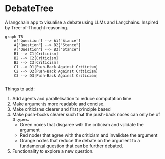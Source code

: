 # DebateTree
A langchain app to visualise a debate using LLMs and Langchains. Inspired by Tree-of-Thought reasoning.

```mermaid
graph TB
    A["Question"] --> B1["Stance"]
    A["Question"] --> B2["Stance"]
    A["Question"] --> B3["Stance"]
    B1 --> C1[Criticism]
    B2 --> C2[Criticism]
    B3 --> C3[Criticism]
    C1 --> D1[Push-Back Against Criticism]
    C2 --> D2[Push-Back Against Criticism]
    C3 --> D3[Push-Back Against Criticism]
    
```
Things to add:

1) Add agents and parallelisation to reduce computation time.
2) Make arguments more readable and concise.
3) Make criticisms clearer and first principle based
4) Make push-backs clearer such that the push-back nodes can only be of 3 types:
   - Green nodes that disgaree with the criticism and validate the argument
   - Red nodes that agree with the criticism and invalidate the argument
   - Orange nodes that reduce the debate on the argument to a fundamental question that can be further debated.
5) Functionality to explore a new question.
